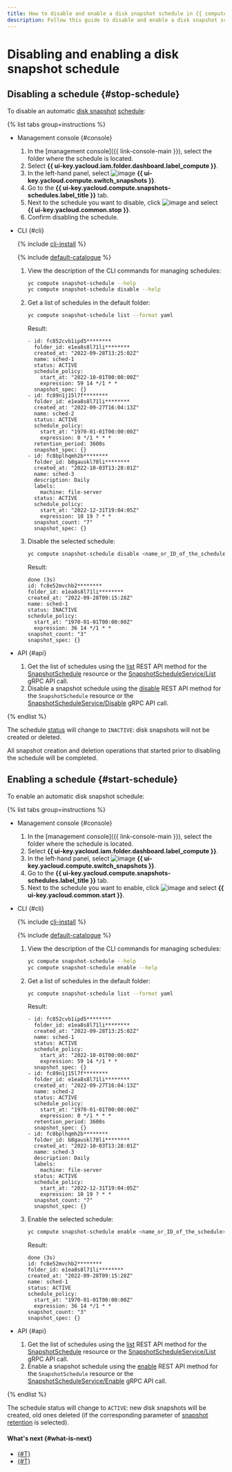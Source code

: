 ```yaml
---
title: How to disable and enable a disk snapshot schedule in {{ compute-full-name }}
description: Follow this guide to disable and enable a disk snapshot schedule in {{ compute-name }}.
---
```


# Disabling and enabling a disk snapshot schedule

## Disabling a schedule {#stop-schedule}

To disable an automatic [disk snapshot](../../concepts/snapshot.md) [schedule](../../concepts/snapshot-schedule.md):

{% list tabs group=instructions %}

- Management console {#console}

   1. In the [management console]({{ link-console-main }}), select the folder where the schedule is located.
   1. Select **{{ ui-key.yacloud.iam.folder.dashboard.label_compute }}**.
   1. In the left-hand panel, select ![image](../../../_assets/console-icons/picture.svg) **{{ ui-key.yacloud.compute.switch_snapshots }}**.
   1. Go to the **{{ ui-key.yacloud.compute.snapshots-schedules.label_title }}** tab.
   1. Next to the schedule you want to disable, click ![image](../../../_assets/console-icons/ellipsis.svg) and select **{{ ui-key.yacloud.common.stop }}**.
   1. Confirm disabling the schedule.

- CLI {#cli}

   {% include [cli-install](../../../_includes/cli-install.md) %}

   {% include [default-catalogue](../../../_includes/default-catalogue.md) %}

   1. View the description of the CLI commands for managing schedules:

      ```bash
      yc compute snapshot-schedule --help
      yc compute snapshot-schedule disable --help
      ```

   1. Get a list of schedules in the default folder:

      ```bash
      yc compute snapshot-schedule list --format yaml
      ```
      Result:
      ```text
      - id: fc852cvb1ipd5********
        folder_id: e1ea8s8l71li********
        created_at: "2022-09-28T13:25:02Z"
        name: sched-1
        status: ACTIVE
        schedule_policy:
          start_at: "2022-10-01T00:00:00Z"
          expression: 59 14 */1 * *
        snapshot_spec: {}
      - id: fc89n1j15l7f********
        folder_id: e1ea8s8l71li********
        created_at: "2022-09-27T16:04:13Z"
        name: sched-2
        status: ACTIVE
        schedule_policy:
          start_at: "1970-01-01T00:00:00Z"
          expression: 0 */1 * * *
        retention_period: 3600s
        snapshot_spec: {}
      - id: fc8bplhqmh2b********
        folder_id: b8gauskl78li********
        created_at: "2022-10-03T13:28:01Z"
        name: sched-3
        description: Daily
        labels:
          machine: file-server
        status: ACTIVE
        schedule_policy:
          start_at: "2022-12-31T19:04:05Z"
          expression: 10 19 ? * *
        snapshot_count: "7"
        snapshot_spec: {}
      ```

   1. Disable the selected schedule:

      ```bash
      yc compute snapshot-schedule disable <name_or_ID_of_the_schedule>
      ```
      Result:
      ```text
      done (3s)
      id: fc8e52mvchb2********
      folder_id: e1ea8s8l71li********
      created_at: "2022-09-28T09:15:28Z"
      name: sched-1
      status: INACTIVE
      schedule_policy:
        start_at: "1970-01-01T00:00:00Z"
        expression: 36 14 */1 * *
      snapshot_count: "3"
      snapshot_spec: {}
      ```

- API {#api}

   1. Get the list of schedules using the [list](../../api-ref/SnapshotSchedule/list.md) REST API method for the [SnapshotSchedule](../../api-ref/SnapshotSchedule/index.md) resource or the [SnapshotScheduleService/List](../../api-ref/grpc/SnapshotSchedule/list.md) gRPC API call.
   1. Disable a snapshot schedule using the [disable](../../api-ref/SnapshotSchedule/disable.md) REST API method for the `SnapshotSchedule` resource or the [SnapshotScheduleService/Disable](../../api-ref/grpc/SnapshotSchedule/disable.md) gRPC API call.

{% endlist %}

The schedule [status](../../concepts/snapshot-schedule.md#statuses) will change to `INACTIVE`: disk snapshots will not be created or deleted.

All snapshot creation and deletion operations that started prior to disabling the schedule will be completed.

## Enabling a schedule {#start-schedule}

To enable an automatic disk snapshot schedule:

{% list tabs group=instructions %}

- Management console {#console}

   1. In the [management console]({{ link-console-main }}), select the folder where the schedule is located.
   1. Select **{{ ui-key.yacloud.iam.folder.dashboard.label_compute }}**.
   1. In the left-hand panel, select ![image](../../../_assets/console-icons/picture.svg) **{{ ui-key.yacloud.compute.switch_snapshots }}**.
   1. Go to the **{{ ui-key.yacloud.compute.snapshots-schedules.label_title }}** tab.
   1. Next to the schedule you want to enable, click ![image](../../../_assets/console-icons/ellipsis.svg) and select **{{ ui-key.yacloud.common.start }}**.

- CLI {#cli}

   {% include [cli-install](../../../_includes/cli-install.md) %}

   {% include [default-catalogue](../../../_includes/default-catalogue.md) %}

   1. View the description of the CLI commands for managing schedules:

      ```bash
      yc compute snapshot-schedule --help
      yc compute snapshot-schedule enable --help
      ```

   1. Get a list of schedules in the default folder:

      ```bash
      yc compute snapshot-schedule list --format yaml
      ```
      Result:
      ```text
      - id: fc852cvb1ipd5********
        folder_id: e1ea8s8l71li********
        created_at: "2022-09-28T13:25:02Z"
        name: sched-1
        status: ACTIVE
        schedule_policy:
          start_at: "2022-10-01T00:00:00Z"
          expression: 59 14 */1 * *
        snapshot_spec: {}
      - id: fc89n1j15l7f********
        folder_id: e1ea8s8l71li********
        created_at: "2022-09-27T16:04:13Z"
        name: sched-2
        status: ACTIVE
        schedule_policy:
          start_at: "1970-01-01T00:00:00Z"
          expression: 0 */1 * * *
        retention_period: 3600s
        snapshot_spec: {}
      - id: fc8bplhqmh2b********
        folder_id: b8gauskl78li********
        created_at: "2022-10-03T13:28:01Z"
        name: sched-3
        description: Daily
        labels:
          machine: file-server
        status: ACTIVE
        schedule_policy:
          start_at: "2022-12-31T19:04:05Z"
          expression: 10 19 ? * *
        snapshot_count: "7"
        snapshot_spec: {}
      ```

   1. Enable the selected schedule:

      ```bash
      yc compute snapshot-schedule enable <name_or_ID_of_the_schedule>
      ```
      Result:
      ```text
      done (3s)
      id: fc8e52mvchb2********
      folder_id: e1ea8s8l71li********
      created_at: "2022-09-28T09:15:28Z"
      name: sched-1
      status: ACTIVE
      schedule_policy:
        start_at: "1970-01-01T00:00:00Z"
        expression: 36 14 */1 * *
      snapshot_count: "3"
      snapshot_spec: {}
      ```

- API {#api}

   1. Get the list of schedules using the [list](../../api-ref/SnapshotSchedule/list.md) REST API method for the [SnapshotSchedule](../../api-ref/SnapshotSchedule/index.md) resource or the [SnapshotScheduleService/List](../../api-ref/grpc/SnapshotSchedule/list.md) gRPC API call.
   1. Enable a snapshot schedule using the [enable](../../api-ref/SnapshotSchedule/enable.md) REST API method for the `SnapshotSchedule` resource or the [SnapshotScheduleService/Enable](../../api-ref/grpc/SnapshotSchedule/enable.md) gRPC API call.

{% endlist %}

The schedule status will change to `ACTIVE`: new disk snapshots will be created, old ones deleted (if the corresponding parameter of [snapshot retention](../../concepts/snapshot-schedule.md#retention) is selected).

#### What's next {#what-is-next}

* [{#T}](update-schedule.md)
* [{#T}](delete-schedule.md)
